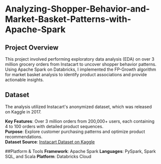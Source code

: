 # Analyzing-Shopper-Behavior-and-Market-Basket-Patterns-with-Apache-Spark

## Project Overview
This project involved performing exploratory data analysis (EDA) on over 3 million grocery orders from Instacart to uncover shopper behavior patterns. Using Apache Spark on Databricks, I implemented the FP-Growth algorithm for market basket analysis to identify product associations and provide actionable insights.

## Dataset
The analysis utilized Instacart's anonymized dataset, which was released on Kaggle in 2017.

**Key Features**: Over 3 million orders from 200,000+ users, each containing 4 to 100 orders with detailed product sequences.<br/>
**Purpose**: Explore customer purchasing patterns and optimize product recommendations.<br/>
**Dataset Source**: [Instacart Dataset on Kaggle](https://www.kaggle.com/competitions/instacart-market-basket-analysis/data) <br/>

##Platform & Tools
**Framework**: Apache Spark
**Languages**: PySpark, Spark SQL, and Scala
**Platform**: Databricks Cloud
